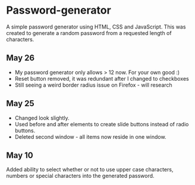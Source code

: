 # Password-generator

A simple password generator using HTML, CSS and JavaScript. This was created to generate a random password from a requested length of characters.

## May 26

* My password generator only allows > 12 now. For your own good :)
* Reset button removed, it was redundant after I changed to checkboxes
* Still seeing a weird border radius issue on Firefox - will research

## May 25

* Changed look slightly. 
* Used before and after elements to create slide buttons instead of radio buttons.
* Deleted second window - all items now reside in one window.

## May 10

Added ability to select whether or not to use upper case characters, numbers or special characters into the generated password.
